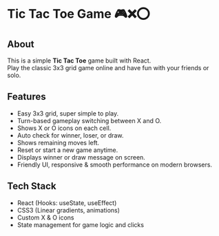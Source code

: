 # Tic Tac Toe Game 🎮❌⭕️

## About
This is a simple **Tic Tac Toe** game built with React.  
Play the classic 3x3 grid game online and have fun with your friends or solo.

## Features
- Easy 3x3 grid, super simple to play.
- Turn-based gameplay switching between X and O.
- Shows X or O icons on each cell.
- Auto check for winner, loser, or draw.
- Shows remaining moves left.
- Reset or start a new game anytime.
- Displays winner or draw message on screen.
- Friendly UI, responsive & smooth performance on modern browsers.

## Tech Stack
- React (Hooks: useState, useEffect)
- CSS3 (Linear gradients, animations)
- Custom X & O icons
- State management for game logic and clicks

